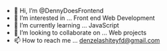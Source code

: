 - 👋 Hi, I’m @DennyDoesFrontend
- 👀 I’m interested in ... Front end Web Development
- 🌱 I’m currently learning ... JavaScript
- 💞️ I’m looking to collaborate on ... Web projects
- 📫 How to reach me ... denzelashiteyfd@gmail.com

<!---
DennyDoesFrontend/DennyDoesFrontend is a ✨ special ✨ repository because its `README.md` (this file) appears on your GitHub profile.
You can click the Preview link to take a look at your changes.
--->
